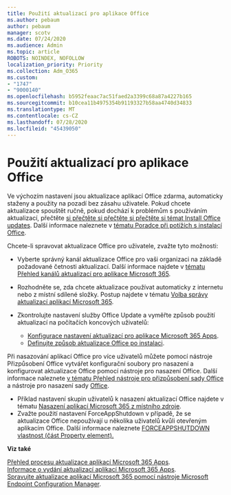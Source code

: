 ```yaml
---
title: Použití aktualizací pro aplikace Office
ms.author: pebaum
author: pebaum
manager: scotv
ms.date: 07/24/2020
ms.audience: Admin
ms.topic: article
ROBOTS: NOINDEX, NOFOLLOW
localization_priority: Priority
ms.collection: Adm_O365
ms.custom:
- "1747"
- "9000140"
ms.openlocfilehash: b5952feaac7ac51faed2a3399c68a87a4227b165
ms.sourcegitcommit: b10cea11b4975354b91193327b58aa4740d34833
ms.translationtype: MT
ms.contentlocale: cs-CZ
ms.lasthandoff: 07/28/2020
ms.locfileid: "45439050"
---
```

# <a name="apply-updates-for-office-apps"></a>Použití aktualizací pro aplikace Office

Ve výchozím nastavení jsou aktualizace aplikací Office zdarma, automaticky staženy a použity na pozadí bez zásahu uživatele. Pokud chcete aktualizace spouštět ručně, pokud dochází k problémům s používáním aktualizací, přečtěte [si přečtěte si přečtěte si přečtěte si témat Install Office updates](https://support.office.com/article/install-office-updates-2ab296f3-7f03-43a2-8e50-46de917611c5). Další informace naleznete v [tématu Poradce při potížích s instalací Office](https://support.microsoft.com/office/troubleshoot-installing-office-35ff2def-e0b2-4dac-9784-4cf212c1f6c2?ui=en-us&rs=en-us&ad=us#O365Plans=signinorgid).

Chcete-li spravovat aktualizace Office pro uživatele, zvažte tyto možnosti:

- Vyberte správný kanál aktualizace Office pro vaši organizaci na základě požadované četnosti aktualizací. Další informace najdete v [tématu Přehled kanálů aktualizací pro aplikace Microsoft 365](https://docs.microsoft.com/deployoffice/overview-of-update-channels-for-office-365-proplus).

- Rozhodněte se, zda chcete aktualizace používat automaticky z internetu nebo z místní sdílené složky. Postup najdete v tématu [Volba správy aktualizací aplikací Microsoft 365](https://docs.microsoft.com/deployoffice/choose-how-to-manage-updates-to-office-365-proplus).

- Zkontrolujte nastavení služby Office Update a vyměřte způsob použití aktualizací na počítačích koncových uživatelů:

    - [Konfigurace nastavení aktualizací pro aplikace Microsoft 365 Apps](https://docs.microsoft.com/deployoffice/configure-update-settings-for-office-365-proplus).
    - [Definujte způsob aktualizace Office po instalaci](https://docs.microsoft.com/deployoffice/configuration-options-for-the-office-2016-deployment-tool#updates-element).

Při nasazování aplikací Office pro více uživatelů můžete pomocí nástroje Přizpůsobení Office vytvářet konfigurační soubory pro nasazení a konfigurovat aktualizace Office pomocí nástroje pro nasazení Office. Další informace naleznete [v tématu Přehled nástroje pro přizpůsobení sady Office](https://docs.microsoft.com/DeployOffice/overview-of-the-office-customization-tool-for-click-to-run) a nástroje pro nasazení sady [Office](https://go.microsoft.com/fwlink/p/?LinkID=626065).

- Příklad nastavení skupin uživatelů k nasazení aktualizací Office najdete v tématu [Nasazení aplikací Microsoft 365 z místního zdroje](https://docs.microsoft.com/deployoffice/deploy-office-365-proplus-from-a-local-source).
-   Zvažte použití nastavení ForceAppShutdown v případě, že se aktualizace Office nepoužívají u několika uživatelů kvůli otevřeným aplikacím Office. Další informace naleznete [FORCEAPPSHUTDOWN vlastnost (část Property element).](https://docs.microsoft.com/deployoffice/configuration-options-for-the-office-2016-deployment-tool#forceappshutdown-property-part-of-property-element) 

**Viz také**

[Přehled procesu aktualizace aplikací Microsoft 365 Apps](https://docs.microsoft.com/deployoffice/overview-of-the-update-process-for-office-365-proplus).  
[Informace o vydání aktualizací aplikací Microsoft 365 Apps](https://docs.microsoft.com/officeupdates/release-notes-office365-proplus).  
[Spravujte aktualizace aplikací Microsoft 365 pomocí nástroje Microsoft Endpoint Configuration Manager](https://docs.microsoft.com/deployoffice/manage-updates-to-office-365-proplus-with-system-center-configuration-manager).  
